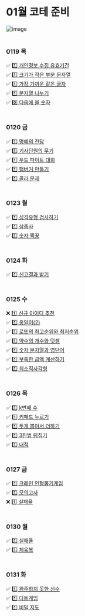 # 01월 코테 준비
![image](https://user-images.githubusercontent.com/87743473/215673494-36d6193f-b41e-4810-8089-e90e89c95d41.png)
<br><br>
### 0119 목
✅ [1️⃣ 개인정보 수집 유효기간](개인정보수집유효기간.py) <br>
✅ [1️⃣ 크기가 작은 부분 문자열](크기가작은부분문자열.py) <br>
✅ [1️⃣ 가장 가까운 같은 글자](가장가까운같은글자.py) <br>
✅ [1️⃣ 문자열 나누기](문자열나누기.py) <br>
✅ [0️⃣ 다음에 올 숫자](다음에올숫자.py) <br>
<br>
### 0120 금
✅ [1️⃣ 명예의 전당](명예의전당.py) <br>
✅ [1️⃣ 기사단원의 무기](기사단원의무기.py) <br>
✅ [1️⃣ 푸드 파이트 대회](푸드파이트대회.py) <br>
✅ [1️⃣ 햄버거 만들기](햄버거만들기.py) <br>
✅ [1️⃣ 콜라 문제](콜라문제.py) <br>
<br>
### 0123 월
✅ [1️⃣ 성격유형 검사하기](성격유형검사하기.py) <br>
✅ [1️⃣ 삼총사](삼총사.py) <br>
✅ [1️⃣ 숫자 짝꿍](숫자짝꿍.py) <br>
<br>
### 0124 화
✅ [1️⃣ 신고결과 받기](신고결과받기.py) <br>
<br>
### 0125 수
❌ [1️⃣ 신규 아이디 추천](신규아이디추천.py) <br>
✅ [1️⃣ 옹알이(2)](옹알이(2).py) <br>
✅ [1️⃣ 로또의 최고순위와 최저순위](로또의최고순위와최저순위.py) <br>
✅ [1️⃣ 약수의 개수와 덧셈](약수의개수와덧셈.py) <br>
✅ [1️⃣ 숫자 문자열과 영단어](숫자문자열과영단어.py) <br>
✅ [1️⃣ 부족한 금액 계산하기](부족한금액계산하기.py) <br>
✅ [1️⃣ 최소직사각형](최소직사각형.py) <br>
<br>
### 0126 목
✅ [1️⃣ k번째 수](k번째수.py) <br>
✅ [1️⃣ 키패드 누르기](키패드누르기.py) <br>
✅ [1️⃣ 두개 뽑아서 더하기](두개뽑아서더하기.py) <br>
✅ [1️⃣ 3진법 뒤집기](3진법뒤집기.py) <br>
✅ [1️⃣ 내적](내적.py) <br>
<br>
### 0127 금
✅ [1️⃣ 크레인 인형뽑기게임](크레인인형뽑기게임.py) <br>
✅ [1️⃣ 모의고사](.py) <br>
❌ [1️⃣ 실패율](실패율.py) <br>
<br>
### 0130 월
✅ [1️⃣ 실패율](실패율.py) <br>
✅ [1️⃣ 체육복](체육복.py) <br>
<br>
### 0131 화
✅ [1️⃣ 완주하지 못한 선수](완주하지못한선수.py) <br>
✅ [1️⃣ 다트게임](다트게임.py) <br>
✅ [1️⃣ 비밀 지도](비밀지도.py) <br>
